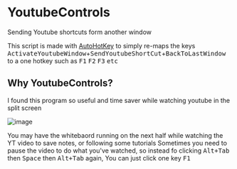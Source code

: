 # YoutubeControls
Sending Youtube shortcuts form another window

This script is made with [AutoHotKey](https://www.autohotkey.com/) to simply re-maps the keys <kbd>ActivateYoutubeWindow</kbd>+<kbd>SendYoutubeShortCut</kbd>+<kbd>BackToLastWindow</kbd>
to a one hotkey such as <kbd>F1</kbd> <kbd>F2</kbd> <kbd>F3</kbd> <kbd>etc</kbd>

## Why YoutubeControls?
I found this program so useful and time saver while watching youtube in the split screen

![image](https://user-images.githubusercontent.com/115028809/196289809-b10b5c54-4979-4ff0-b1ff-aa20d6479361.png)

You may have the whitebaord running on the next half while watching the YT video to save notes, or following some tutorials
Sometimes you need to pause the video to do what you've watched, so instead fo clicking <kbd>Alt+Tab</kbd> then <kbd>Space</kbd> then <kbd>Alt+Tab</kbd> again, You can just click one key <kbd>F1</kbd>

